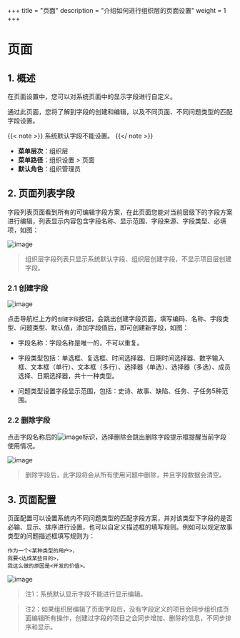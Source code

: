 +++
title = "页面"
description = "介绍如何进行组织层的页面设置"
weight = 1
+++

# 页面

## 1. 概述
在页面设置中，您可以对系统页面中的显示字段进行自定义。

通过此页面，您将了解到字段的创建和编辑，以及不同页面、不同问题类型的匹配字段设置。

{{< note >}}
系统默认字段不能设置。
{{</ note >}}

- **菜单层次**：组织层
- **菜单路径**：组织设置 > 页面
- **默认角色**：组织管理员

## 2. 页面列表字段

字段列表页面看到所有的可编辑字段方案，在此页面您能对当前层级下的字段方案进行编辑，列表显示内容包含字段名称、显示范围、字段来源、字段类型、必填项，如图：

![image](/docs/user-guide/settings/image/pages-01.png) 

<blockquote class="note">组织层字段列表只显示系统默认字段、组织层创建字段，不显示项目层创建字段。</blockquote>

### 2.1 创建字段

![image](/docs/user-guide/settings/image/pages-02.png)

点击导航栏上方的`创建字段`按钮，会跳出创建字段页面，填写编码、名称、字段类型、问题类型、默认值，添加字段值后，即可创建新字段，如图：

* 字段名称：字段名称是唯一的，不可以重复。
* 字段类型包括：单选框、复选框、时间选择器、日期时间选择器、数字输入框、文本框（单行）、文本框（多行）、选择器（单选）、选择器（多选）、成员选择、日期选择器，共十一种类型。

* 问题类型设置字段显示范围，包括：史诗、故事、缺陷、任务、子任务5种范围。

### 2.2 删除字段

点击字段名称后的![image](https://minio.choerodon.com.cn/knowledgebase-service/file_b53c0c1755864d7f9e3f7bb1f88b37fc_blob.png)标识，选择删除会跳出删除字段提示框提醒当前字段使用情况。

![image](/docs/user-guide/settings/image/page-03.png)

> 删除字段后，此字段将会从所有使用问题中删除，并且字段数据会清空。

## 3. 页面配置


页面配置可以设置系统内不同问题类型的匹配字段方案，并对该类型下字段的是否必输、显示、排序进行设置，也可以自定义描述框的填写规则。例如可以规定故事类型的问题描述框填写规则为：

    作为一个<某种类型的用户>，
    我要<达成某些目的>，
    我这么做的原因是<开发的价值>。


![image](/docs/user-guide/manager-guide/manager-center/issue/image/page-01.png)

<blockquote class="note">注1：系统默认显示字段不能进行显示编辑。</blockquote>

<blockquote class="note">注2：如果组织层编辑了页面字段后，没有字段定义的项目会同步组织成页面编辑所有操作，创建过字段的项目之会同步增加、删除的信息，不同步排序和显示。</blockquote>